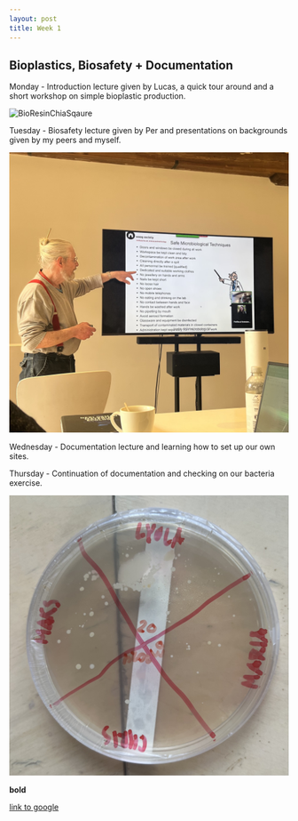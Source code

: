 ```yaml
---
layout: post
title: Week 1
---
```


## Bioplastics, Biosafety + Documentation


Monday - Introduction lecture given by Lucas, a quick tour around and a short workshop on simple bioplastic production.

![BioResinChiaSqaure](../images/BioResinChiaSquare.png)


Tuesday - Biosafety lecture given by Per and presentations on backgrounds given by my peers and myself.

![BioSafetyLecture](../images/BioSafetyLecture.jpg)

Wednesday - Documentation lecture and learning how to set up our own sites.

Thursday - Continuation of documentation and checking on our bacteria exercise.

![BacteriaExercisePlate](../images/BacteriaExercisePlate.jpg)


**bold**

[link to google](www.google.com)
